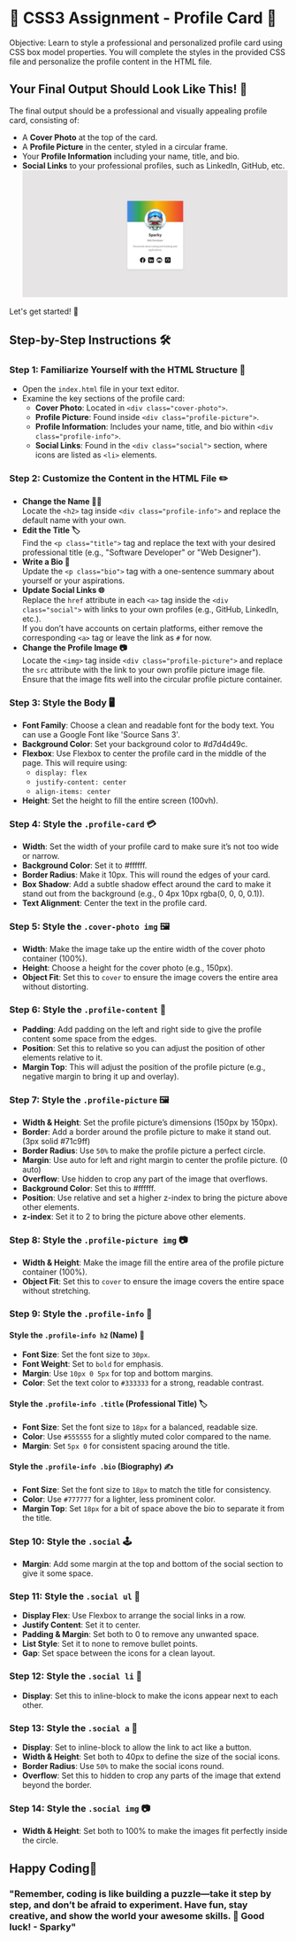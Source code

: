 # 🚀 CSS3 Assignment - Profile Card 🎨

Objective:
Learn to style a professional and personalized profile card using CSS box model properties. You will complete the styles in the provided CSS file and personalize the profile content in the HTML file.

## Your Final Output Should Look Like This! 📸

The final output should be a professional and visually appealing profile card, consisting of:

- A **Cover Photo** at the top of the card.
- A **Profile Picture** in the center, styled in a circular frame.
- Your **Profile Information** including your name, title, and bio.
- **Social Links** to your professional profiles, such as LinkedIn, GitHub, etc.
  ![Profile Picture](./images/profile-card-example.JPG)

Let's get started! 💪

## Step-by-Step Instructions 🛠️

### Step 1: Familiarize Yourself with the HTML Structure 📄

- Open the `index.html` file in your text editor.
- Examine the key sections of the profile card:
  - **Cover Photo**: Located in `<div class="cover-photo">`.
  - **Profile Picture**: Found inside `<div class="profile-picture">`.
  - **Profile Information**: Includes your name, title, and bio within `<div class="profile-info">`.
  - **Social Links**: Found in the `<div class="social">` section, where icons are listed as `<li>` elements.

### Step 2: Customize the Content in the HTML File ✏️

- **Change the Name 🧑‍💻**  
  Locate the `<h2>` tag inside `<div class="profile-info">` and replace the default name with your own.
- **Edit the Title 🏷️**  
  Find the `<p class="title">` tag and replace the text with your desired professional title (e.g., "Software Developer" or "Web Designer").
- **Write a Bio 📝**  
  Update the `<p class="bio">` tag with a one-sentence summary about yourself or your aspirations.
- **Update Social Links 🌐**  
  Replace the `href` attribute in each `<a>` tag inside the `<div class="social">` with links to your own profiles (e.g., GitHub, LinkedIn, etc.).  
  If you don’t have accounts on certain platforms, either remove the corresponding `<a>` tag or leave the link as `#` for now.
- **Change the Profile Image 📷**  
  Locate the `<img>` tag inside `<div class="profile-picture">` and replace the `src` attribute with the link to your own profile picture image file. Ensure that the image fits well into the circular profile picture container.

### Step 3: Style the Body 🖥️

- **Font Family**: Choose a clean and readable font for the body text. You can use a Google Font like 'Source Sans 3'.
- **Background Color**: Set your background color to #d7d4d49c.
- **Flexbox**: Use Flexbox to center the profile card in the middle of the page. This will require using:
  - `display: flex`
  - `justify-content: center`
  - `align-items: center`
- **Height**: Set the height to fill the entire screen (100vh).

### Step 4: Style the `.profile-card` 💳

- **Width**: Set the width of your profile card to make sure it’s not too wide or narrow.
- **Background Color**: Set it to #ffffff.
- **Border Radius**: Make it 10px. This will round the edges of your card.
- **Box Shadow**: Add a subtle shadow effect around the card to make it stand out from the background (e.g., 0 4px 10px rgba(0, 0, 0, 0.1)).
- **Text Alignment**: Center the text in the profile card.

### Step 5: Style the `.cover-photo img` 🖼️

- **Width**: Make the image take up the entire width of the cover photo container (100%).
- **Height**: Choose a height for the cover photo (e.g., 150px).
- **Object Fit**: Set this to `cover` to ensure the image covers the entire area without distorting.

### Step 6: Style the `.profile-content` 📜

- **Padding**: Add padding on the left and right side to give the profile content some space from the edges.
- **Position**: Set this to relative so you can adjust the position of other elements relative to it.
- **Margin Top**: This will adjust the position of the profile picture (e.g., negative margin to bring it up and overlay).

### Step 7: Style the `.profile-picture` 🖼️

- **Width & Height**: Set the profile picture’s dimensions (150px by 150px).
- **Border**: Add a border around the profile picture to make it stand out. (3px solid #71c9ff)
- **Border Radius**: Use `50%` to make the profile picture a perfect circle.
- **Margin**: Use auto for left and right margin to center the profile picture. (0 auto)
- **Overflow**: Use hidden to crop any part of the image that overflows.
- **Background Color**: Set this to #ffffff.
- **Position**: Use relative and set a higher z-index to bring the picture above other elements.
- **z-index**: Set it to 2 to bring the picture above other elements.

### Step 8: Style the `.profile-picture img` 📷

- **Width & Height**: Make the image fill the entire area of the profile picture container (100%).
- **Object Fit**: Set this to `cover` to ensure the image covers the entire space without stretching.

### Step 9: Style the `.profile-info` 📝

#### Style the `.profile-info h2` (Name) 💼

- **Font Size**: Set the font size to `30px`.
- **Font Weight**: Set to `bold` for emphasis.
- **Margin**: Use `10px 0 5px` for top and bottom margins.
- **Color**: Set the text color to `#333333` for a strong, readable contrast.

#### Style the `.profile-info .title` (Professional Title) 🏷️

- **Font Size**: Set the font size to `18px` for a balanced, readable size.
- **Color**: Use `#555555` for a slightly muted color compared to the name.
- **Margin**: Set `5px 0` for consistent spacing around the title.

#### Style the `.profile-info .bio` (Biography) ✍️

- **Font Size**: Set the font size to `18px` to match the title for consistency.
- **Color**: Use `#777777` for a lighter, less prominent color.
- **Margin Top**: Set `18px` for a bit of space above the bio to separate it from the title.

### Step 10: Style the `.social` 🕹️

- **Margin**: Add some margin at the top and bottom of the social section to give it some space.

### Step 11: Style the `.social ul` 📱

- **Display Flex**: Use Flexbox to arrange the social links in a row.
- **Justify Content**: Set it to center.
- **Padding & Margin**: Set both to 0 to remove any unwanted space.
- **List Style**: Set it to none to remove bullet points.
- **Gap**: Set space between the icons for a clean layout.

### Step 12: Style the `.social li` 🔵

- **Display**: Set this to inline-block to make the icons appear next to each other.

### Step 13: Style the `.social a` 🔗

- **Display**: Set to inline-block to allow the link to act like a button.
- **Width & Height**: Set both to 40px to define the size of the social icons.
- **Border Radius**: Use `50%` to make the social icons round.
- **Overflow**: Set this to hidden to crop any parts of the image that extend beyond the border.

### Step 14: Style the `.social img` 📷

- **Width & Height**: Set both to 100% to make the images fit perfectly inside the circle.

## Happy Coding🎉

### "Remember, coding is like building a puzzle—take it step by step, and don’t be afraid to experiment. Have fun, stay creative, and show the world your awesome skills. 🚀 Good luck! - Sparky"
